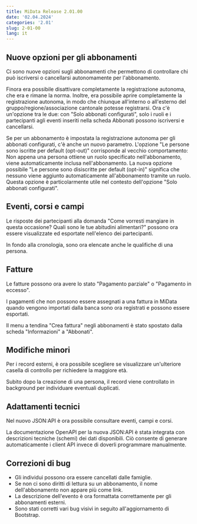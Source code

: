 ```yaml
---
title: MiData Release 2.01.00
date: '02.04.2024'
categories: '2.01'
slug: 2-01-00
lang: it
---
```


## Nuove opzioni per gli abbonamenti
Ci sono nuove opzioni sugli abbonamenti che permettono di controllare chi può iscriversi o cancellarsi autonomamente per l'abbonamento.

Finora era possibile disattivare completamente la registrazione autonoma, che era e rimane la norma. Inoltre, era possibile aprire completamente la registrazione autonoma, in modo che chiunque all'interno o all'esterno del gruppo/regione/associazione cantonale potesse registrarsi. Ora c'è un'opzione tra le due: con "Solo abbonati configurati", solo i ruoli e i partecipanti agli eventi inseriti nella scheda Abbonati possono iscriversi e cancellarsi.

Se per un abbonamento è impostata la registrazione autonoma per gli abbonati configurati, c'è anche un nuovo parametro. L'opzione "Le persone sono iscritte per default (opt-out)" corrisponde al vecchio comportamento: Non appena una persona ottiene un ruolo specificato nell'abbonamento, viene automaticamente inclusa nell'abbonamento. La nuova opzione possibile "Le persone sono disiscritte per default (opt-in)" significa che nessuno viene aggiunto automaticamente all'abbonamento tramite un ruolo. Questa opzione è particolarmente utile nel contesto dell'opzione "Solo abbonati configurati".

## Eventi, corsi e campi
Le risposte dei partecipanti alla domanda "Come vorresti mangiare in questa occasione? Quali sono le tue abitudini alimentari?" possono ora essere visualizzate ed esportate nell'elenco dei partecipanti.

In fondo alla cronologia, sono ora elencate anche le qualifiche di una persona.

## Fatture
Le fatture possono ora avere lo stato "Pagamento parziale" o "Pagamento in eccesso".

I pagamenti che non possono essere assegnati a una fattura in MiData quando vengono importati dalla banca sono ora registrati e possono essere esportati.

Il menu a tendina "Crea fattura" negli abbonamenti è stato spostato dalla scheda "Informazioni" a "Abbonati".

## Modifiche minori
Per i record esterni, è ora possibile scegliere se visualizzare un'ulteriore casella di controllo per richiedere la maggiore età.

Subito dopo la creazione di una persona, il record viene controllato in background per individuare eventuali duplicati.

## Adattamenti tecnici
Nel nuovo JSON:API è ora possibile consultare eventi, campi e corsi.

La documentazione OpenAPI per la nuova JSON:API è stata integrata con descrizioni tecniche (schemi) dei dati disponibili. Ciò consente di generare automaticamente i client API invece di doverli programmare manualmente.

## Correzioni di bug
- Gli individui possono ora essere cancellati dalle famiglie.
- Se non ci sono diritti di lettura su un abbonamento, il nome dell'abbonamento non appare più come link.
- La descrizione dell'evento è ora formattata correttamente per gli abbonamenti esterni.
- Sono stati corretti vari bug visivi in seguito all'aggiornamento di Bootstrap.
